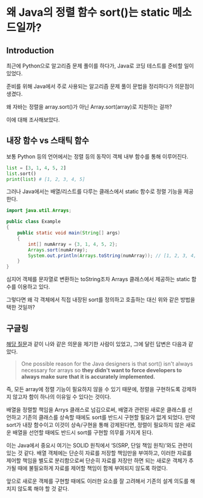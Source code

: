 # 왜 Java의 정렬 함수 sort()는 static 메소드일까?

## Introduction

최근에 Python으로 알고리즘 문제 풀이를 하다가, Java로 코딩 테스트를 준비할 일이 있었다.

준비를 위해 Java에서 주로 사용되는 알고리즘 문제 풀이 문법을 정리하다가 의문점이 생겼다.

왜 자바는 정렬을 array.sort()가 아닌 Array.sort(array)로 지원하는 걸까?

이에 대해 조사해보았다.


## 내장 함수 vs 스태틱 함수

보통 Python 등의 언어에서는 정렬 등의 동작이 객체 내부 함수를 통해 이루어진다.

```python
list = [3, 1, 4, 5, 2]
list.sort()
print(list) # [1, 2, 3, 4, 5]
```

그러나 Java에서는 배열/리스트를 다루는 클래스에서 static 함수로 정렬 기능을 제공한다.

```java
import java.util.Arrays;

public class Example
{
    public static void main(String[] args)
    {
        int[] numArray = {3, 1, 4, 5, 2};
        Arrays.sort(numArray);
        System.out.println(Arrays.toString(numArray)); // [1, 2, 3, 4, 5]
    }
}
```

심지어 객체를 문자열로 변환하는 toString조차 Arrays 클래스에서 제공하는 static 함수를 이용하고 있다.

그렇다면 왜 각 객체에서 직접 내장된 sort를 정의하고 호출하는 대신 위와 같은 방법을 택한 것일까?


## 구글링

[해당 질문]([https://teamtreehouse.com/community/why-is-the-sort-a-static-method-instead-of-an-instance-method](https://teamtreehouse.com/community/why-is-the-sort-a-static-method-instead-of-an-instance-method))과 같이 나와 같은 의문을 제기한 사람이 있었고, 그에 달린 답변은 다음과 같았다.

> One possible reason for the Java designers is that sort() isn't always necessary for arrays so **they didn't want to force developers to always make sure that it is accurately implemented.**
> 

즉, 모든 array에 정렬 기능이 필요하지 않을 수 있기 때문에, 정렬을 구현하도록 강제하지 않고자 함이 하나의 이유일 수 있다는 것이다.

배열을 정렬할 책임을 Arrys 클래스로 넘김으로써, 배열과 관련된 새로운 클래스를 선언하고 기존의 클래스를 상속할 때에도 sort를 반드시 구현할 필요가 없게 되었다. 만약 sort가 내장 함수이고 이것이 상속/구현을 통해 강제된다면, 정렬이 필요하지 않은 새로운 배열을 선언할 때에도 반드시 sort를 구현할 의무를 가지게 된다.

이는 Java에서 중요시 여기는 SOLID 원칙에서 ‘S(SRP, 단일 책임 원칙)’와도 관련이 있는 것 같다. 배열 객체에는 단순히 자료를 저장할 책임만을 부여하고, 이러한 자료를 제어할 책임을 별도로 분리함으로써 단순히 자료를 저장만 하면 되는 새로운 객체가 추가될 때에 불필요하게 자료를 제어할 책임이 함께 부여되지 않도록 하였다.

앞으로 새로운 객체를 구현할 때에도 이러한 요소를 잘 고려해서 기존의 설계 의도를 해치지 않도록 해야 할 것 같다.
